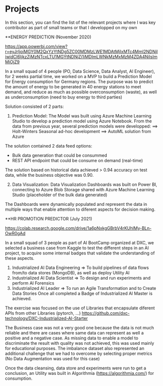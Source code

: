 # Projects
In this section, you can find the list of the relevant projects where I was key contributor as part of small teams or that I developped on my own

**ENERGY PREDICTION (November 2020)

https://app.powerbi.com/view?r=eyJrIjoiMGY0M2QxYzYtNDg5ZC00MDMzLWE1MDAtMjIxMTc4MmI2NDNjIiwidCI6IjkzZjMzNTcxLTU1MGYtNDNjZi1iMDlmLWNkMzMxMzM4ZDA4NiIsImMiOjZ9

In a small squad of 4 people (PO, Data Science, Data Analyst, AI Engineer), for 2 weeks partial time, we worked on a MVP to build a Prediction Model for Energy consumption for Germany regions. 
The purpose was to predict the amount of energy to be generated in 40 energy stations to meet demand, and reduce as much as possible overconsumption (waste), as well as underconsumption (need to buy energy to third parties)

Solution consisted of 2 parts: 
1) Prediction Model:
The Model was built using Azure Machine Learning Studio to develop a prediction model using Azure Notebook. From the data from previous year, several prediction models were developped:
==> Holt-Winters Seasonal ad-hoc development 
==> AutoML solution from Azure

The solution contained 2 data feed options:
- Bulk data generation that could be consummed
- REST API endpoint that could be consume on demand (real-time)

The solution based on historical data achieved > 0.94 accuracy on test data, while the business objective was 0.90.

2) Data Visualization:
Data Visualization Dashboards was built on Power BI, connecting to Azure Blob Storage shared with Azure Machine Learning Studio (placeholder of the bulk data generated) 

The Dashboards were dynamically populated and represent the data in multiple ways that enable attention to diferent aspects for decision making. 




**HR PROMOTION PREDICTOR (July 2021)

https://colab.research.google.com/drive/1a6pNxkgGBrbV4rKUhlMy-BLn-OwR0gAd

In a small squad of 3 people as part of AI BootCamp organized at DXC, we selected a business case from Kaggle to test the different steps in an AI project, to acquire some internal badges that validate the understanding of these aspects.
1) Industrialized AI Data Engineering => To build pipelines of data flows from/to data stores (MongoDB), as well as deploy Utility AI
2) Industrialized AI Data Scientist => To design and run experiments and perform AI Forensics
3) Industrialized AI Leader => To run an Agile Transformation and to Create Data Stories
Once all completed a Badge of Industrialized AI Master is achieved.

The exercise was focused on the use of Libraries that encapsulate diferent APIs from other Libraries (pytorch, ...)
https://github.com/dxc-technology/DXC-Industrialized-AI-Starter

The Business case was not a very good one because the data is not much reliable and there are cases where same data can represent as well a positive and a negative case. As missing data to enable a model to discriminate the result with quality was not achieved, this was used mainly for educational purposes. The imbalance dataset also represented an additional challenge that we had to overcome by selecting proper metrics (No Data Augmentation was used for this case)

Once the data cleansing, data store and experiments were run to get a conclusion, an Utility was built in Algorithmia (https://algorithmia.com/) for consumption.




